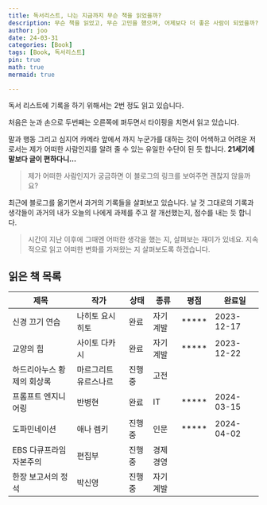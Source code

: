 ```yaml
---
title: 독서리스트, 나는 지금까지 무슨 책을 읽었을까?
description: 무슨 책을 읽었고, 무슨 고민을 했으며, 어제보다 더 좋은 사람이 되었을까?
author: joo
date: 24-03-31
categories: [Book]
tags: [Book, 독서리스트]
pin: true
math: true
mermaid: true

---
```

독서 리스트에 기록을 하기 위해서는 2번 정도 읽고 있습니다. 

처음은 눈과 손으로 두번째는 오른쪽에 펴두면서 타이핑을 치면서 읽고 있습니다.

말과 행동 그리고 심지어 카메라 앞에서 까지 누군가를 대하는 것이 어색하고 어려운 저로서는 제가 어떠한 사람인지를 알려 줄 수 있는 유일한 수단이 된 듯 합니다.
**21세기에 말보다 글이 편하다니...**

>제가 어떠한 사람인지가 궁금하면 이 블로그의 링크를 보여주면 괜찮지 않을까요?

최근에 블로그를 옮기면서 과거의 기록들을 살펴보고 있습니다.
날 것 그대로의 기록과 생각들이 과거의 내가 오늘의 나에게 과제를 주고 잘 개선했는지, 점수를 내는 듯 합니다.

>시간이 지난 이후에 그때엔 어떠한 생각을 했는 지, 살펴보는 재미가 있네요. 지속적으로 읽고 어떠한 변화를 가져왔는 지 살펴보도록 하겠습니다.

## 읽은 책 목록

| 제목   | 작가 | 상태 | 종류 | 평점 | 완료일 |
|--------|------|------|------|------|-----|
|신경 끄기 연습|나히토 요시히토|완료|자기 계발|*****|2023-12-17|
|교양의 힘|사이토 다카시|완료|자기 계발|*****|2023-12-22|
|하드리아누스 황제의 회상록|마르그리트 유르스나르|진행 중|고전|||
|프롬프트 엔지니어링|반병현|완료|IT|*****|2024-03-15|
|도파민네이션|애나 렘키|진행중|인문|*****|2024-04-02|
|EBS 다큐프라임 자본주의|편집부|진행중|경제 경영|||
|한장 보고서의 정석|박신영|진행중|자기계발|||